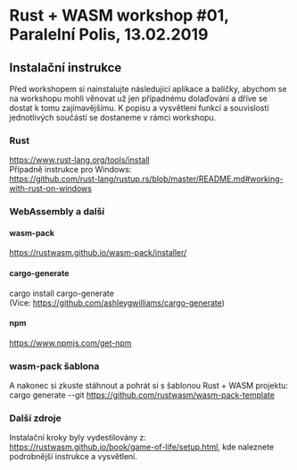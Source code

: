 # Rust + WASM workshop #01, Paralelní Polis, 13.02.2019
 
 ## Instalační instrukce
 Před workshopem si nainstalujte následující aplikace a balíčky, abychom se na workshopu mohli věnovat už jen případnému dolaďování a dříve se dostat k tomu zajímavějšímu.
 K popisu a vysvětlení funkcí a souvislostí jednotlivých součástí se dostaneme v rámci workshopu.
  
 ### Rust  
 https://www.rust-lang.org/tools/install  
 Případně instrukce pro Windows:  
 https://github.com/rust-lang/rustup.rs/blob/master/README.md#working-with-rust-on-windows
  
 ### WebAssembly a další
 
 #### wasm-pack
 https://rustwasm.github.io/wasm-pack/installer/
  
 #### cargo-generate
 cargo install cargo-generate  
 (Více: https://github.com/ashleygwilliams/cargo-generate)
 
 #### npm
 https://www.npmjs.com/get-npm
 
 ### wasm-pack šablona
 A nakonec si zkuste stáhnout a pohrát si s šablonou Rust + WASM projektu:  
 cargo generate --git https://github.com/rustwasm/wasm-pack-template
  
 
 ### Další zdroje
 Instalační kroky byly vydestilovány z: https://rustwasm.github.io/book/game-of-life/setup.html, kde naleznete podrobnější instrukce a vysvětlení.
